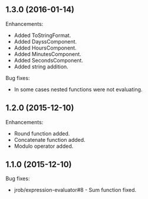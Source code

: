 ## 1.3.0 (2016-01-14)

Enhancements:

  - Added ToStringFormat.
  - Added DayssComponent.
  - Added HoursComponent.
  - Added MinutesComponent.
  - Added SecondsComponent.
  - Added string addition.

Bug fixes:

  - In some cases nested functions were not evaluating.

## 1.2.0 (2015-12-10)

Enhancements:

  - Round function added.
  - Concatenate function added.
  - Modulo operator added.

## 1.1.0 (2015-12-10)

Bug fixes:

  - jrob/expression-evaluator#8 - Sum function fixed.
